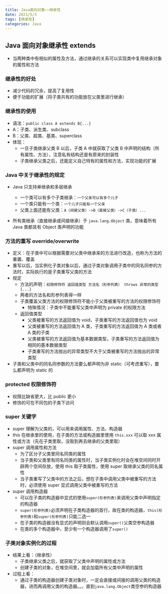 ```yaml
---
title: Java面向对象——继承性
date: 2021/5/3
tags: [继承性]
categories: Java
---
```


## Java 面向对象继承性 extends

- 当两种类中有相似的属性及方法，通过继承的关系可以实现类中复用继承对象的属性和方法

### 继承性的好处

- 减少代码的冗余，提高了复用性
- 便于功能的扩展（将子类共有的功能放在父类里进行继承）

### 继承性的使用

- 语法：`public class A extends B{...}`
- A：子类、派生类、subclass
- B：父类、超类、基类、superclass
- 体现：
  - 一旦子类继承父类 B 以后，子类 A 中就获取了父类 B 中声明的结构（所有属性、方法），注意私有结构还是有原来的封装性
  - 子类继承父类之后，还能定义自己特有的属性和方法，实现功能的扩展

### Java 中关于继承性的规定

- Java 只支持单继承和多层继承

  - 一个类可以有多个子类继承：`一个父亲可以有多个儿子`
  - 一个类只能有一个类：`一个儿子只能有一个父亲`
  - 父类上面还能有父类：`A（间接父类）->B（直接父类）->C（子类）...`

- 所有类继承（直接继承或间接继承）于 `java.lang.Object` 类，意味着所有 Java 类都具有 Object 类声明的功能

### 方法的重写 override/overwrite

- 定义：在子类中可以根据需要对父类中继承来的方法进行改造，也称为方法的重置、覆盖
- 重写以后，当实例化子类对象以后，通过子类对象调用子类中的同名同参的方法时，实际执行的是子类重写父类的方法
- 规定
  - 方法的声明：`权限修饰符 返回值类型 方法名（形参列表） throws 异常的类型{...}`
  - 两者的方法名和形参列表得一样
  - 子类覆盖父类方法的权限修饰符不能小于父类被重写的方法的权限修饰符
    - 特殊情况：子类中不能重写父类中声明为 private 的权限方法
  - 返回值类型
    - 父类被重写的方法返回值为 void，子类重写的方法返回值也为 void
    - 父类被重写的方法返回值为 A 类，子类重写的方法返回值为 A 类或者 A 类的子类
    - 父类被重写的方法返回值为基本数据类型，子类重写的方法返回值为相同的基本数据类型
    - 子类重写的方法抛出的异常类型不大于父类被重写的方法抛出的异常类型
- 子类和父类中的同名同参数的方法要么都声明为非 static（可考虑重写），要么都声明为 static 的

### protected 权限修饰符

- 权限比缺省更大，比 public 更小
- 修饰的可在不同包的子类下访问

### super 关键字

- super 理解为父类的，可以用来调用属性、方法、构造器
- this 在继承里的使用，在子类的方法或构造器里使用 `this.xxx` 可以取 xxx 属性或方法（先在子类里取，没取到再去继承的父类里取）
- super 调用属性和方法
  - 为了区分子父类里同名同类的属性
  - 当子类和父类里有同名同类的属性时，当子类实例化时会在堆空间同时开辟两个空间存放，使用 this 取子类属性，使用 super 取继承父类的同名属性
  - 当子类重写了父类中的方法之后，想在子类中调用父类中被重写的方法时，必须使用 super 显式调用父类中被重写的方法
- super 调用构造器
  - 可以在子类的构造器中显式的使用`super(形参列表)`来调用父类中声明指定的构造器
  - `super(形参列表)`必须声明在子类构造器的首行，故在类的构造器，`this(形参列表)`和`super(形参列表)`只能二选一
  - 在子类的构造器没有显式的声明则会默认调用`super()`父类空参构造器
  - 在类的多个构造器中，至少有一个构造器调用了`super()`

### 子类对象实例化的过程

- 结果上看：（继承性）
  - 子类继承父类之后，就获取了父类中声明的属性或方法
  - 创建子类的对象，在堆空间里，就会加载所有父类中声明的属性
- 过程上看：
  - 通过子类的构造器创建子类对象时，一定会直接或间接的调用父类的构造器，进而再调用父类的构造器。。。直到`java.lang.Object`类空参的构造器
